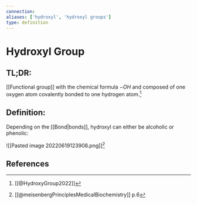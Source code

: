 ```yaml
---
connection:
aliases: ['hydroxyl', 'hydroxyl groups']
type: definition
---
```


# Hydroxyl Group

## TL;DR:
[[Functional group]] with the chemical formula $-OH$ and composed of one oxygen atom covalently bonded to one hydrogen atom.[^1]

## Definition:
Depending on the [[Bond|bonds]], hydroxyl can either be alcoholic or phenolic:

![[Pasted image 20220619123908.png]][^2]

## References

[^1]: [[@HydroxyGroup2022]]
[^2]: [[@meisenbergPrinciplesMedicalBiochemistry]] p.6